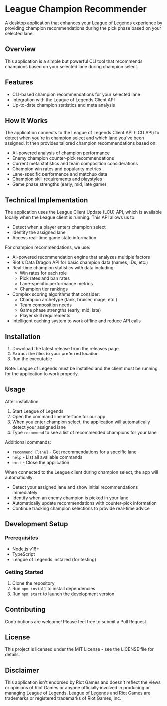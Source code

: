 # League Champion Recommender

A desktop application that enhances your League of Legends experience by providing champion recommendations during the pick phase based on your selected lane.

## Overview

This application is a simple but powerful CLI tool that recommends champions based on your selected lane during champion select.

## Features

- CLI-based champion recommendations for your selected lane
- Integration with the League of Legends Client API
- Up-to-date champion statistics and meta analysis

## How It Works

The application connects to the League of Legends Client API (LCU API) to detect when you're in champion select and which lane you've been assigned. It then provides tailored champion recommendations based on:

- AI-powered analysis of champion performance
- Enemy champion counter-pick recommendations
- Current meta statistics and team composition considerations
- Champion win rates and popularity metrics
- Lane-specific performance and matchup data
- Champion skill requirements and playstyles
- Game phase strengths (early, mid, late game)

## Technical Implementation

The application uses the League Client Update (LCU) API, which is available locally when the League client is running. This API allows us to:

- Detect when a player enters champion select
- Identify the assigned lane
- Access real-time game state information

For champion recommendations, we use:
- AI-powered recommendation engine that analyzes multiple factors
- Riot's Data Dragon API for basic champion data (names, IDs, etc.)
- Real-time champion statistics with data including:
  - Win rates for each role
  - Pick rates and ban rates
  - Lane-specific performance metrics
  - Champion tier rankings
- Complex scoring algorithms that consider:
  - Champion archetype (tank, bruiser, mage, etc.)
  - Team composition needs
  - Game phase strengths (early, mid, late)
  - Player skill requirements
- Intelligent caching system to work offline and reduce API calls

## Installation

1. Download the latest release from the releases page
2. Extract the files to your preferred location
3. Run the executable

Note: League of Legends must be installed and the client must be running for the application to work properly.

## Usage

After installation:
1. Start League of Legends
2. Open the command line interface for our app
3. When you enter champion select, the application will automatically detect your assigned lane
4. Type `recommend` to see a list of recommended champions for your lane

Additional commands:
- `recommend [lane]` - Get recommendations for a specific lane
- `help` - List all available commands
- `exit` - Close the application

When connected to the League client during champion select, the app will automatically:
- Detect your assigned lane and show initial recommendations immediately
- Identify when an enemy champion is picked in your lane
- Automatically update recommendations with counter-pick information
- Continue tracking champion selections to provide real-time advice

## Development Setup

### Prerequisites
- Node.js v16+
- TypeScript
- League of Legends installed (for testing)

### Getting Started
1. Clone the repository
2. Run `npm install` to install dependencies
3. Run `npm start` to launch the development version

## Contributing

Contributions are welcome! Please feel free to submit a Pull Request.

## License

This project is licensed under the MIT License - see the LICENSE file for details.

## Disclaimer

This application isn't endorsed by Riot Games and doesn't reflect the views or opinions of Riot Games or anyone officially involved in producing or managing League of Legends. League of Legends and Riot Games are trademarks or registered trademarks of Riot Games, Inc.